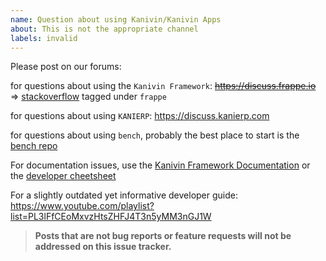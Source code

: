 ```yaml
---
name: Question about using Kanivin/Kanivin Apps
about: This is not the appropriate channel
labels: invalid
---
```


Please post on our forums:

for questions about using the `Kanivin Framework`: ~~https://discuss.frappe.io~~ => [stackoverflow](https://stackoverflow.com/questions/tagged/frappe) tagged under `frappe`

for questions about using `KANIERP`: https://discuss.kanierp.com

for questions about using `bench`, probably the best place to start is the [bench repo](https://github.com/frappe/bench)

For documentation issues, use the [Kanivin Framework Documentation](https://frappeframework.com/docs) or the [developer cheetsheet](https://github.com/Kanivin/kanivin-engine/wiki/Developer-Cheatsheet)

For a slightly outdated yet informative developer guide: https://www.youtube.com/playlist?list=PL3lFfCEoMxvzHtsZHFJ4T3n5yMM3nGJ1W

> **Posts that are not bug reports or feature requests will not be addressed on this issue tracker.**